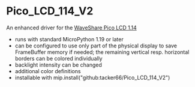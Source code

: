 # Pico_LCD_114_V2

An enhanced driver for the [WaveShare Pico LCD 1.14](https://www.waveshare.com/wiki/Pico-LCD-1.14)

* runs with standard MicroPython 1.19 or later
* can be configured to use only part of the physical display to save FrameBuffer memory if needed; the remaining vertical resp.  horizontal borders can be colored individually
* backlight intensity can be changed
* additional color definitions
* installable with mip.install("github:tacker66/Pico_LCD_114_V2")
